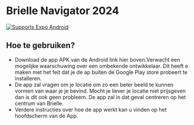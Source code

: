 # Brielle Navigator 2024

<p>
  <!-- Android -->
  <a href="https://play.google.com/store/apps/details?id=host.exp.exponent&referrer=blankexample">
    <img alt="Supports Expo Android" longdesc="Supports Expo Android" src="https://img.shields.io/badge/Android-4630EB.svg?style=flat-square&logo=ANDROID&labelColor=A4C639&logoColor=fff" />
  </a>
</p>

## Hoe te gebruiken?

- Download de app APK van de Android link hier boven.Verwacht een mogelijke waarschuwing over een ombekende ontwikkelaar. Dit heeft e maken met het feit dat je de ap buiten de Google Play store probeert te installeren.
- De app zal vragen om je locatie om zo een beter beeld te kunnen vormen van waar je je bevind. Mocht je liever je locatie niet prijsgeven dan is dit ook geen probleem. De app zal in dat geval centreren op het centrum van Brielle.
- Verdere instructies over hoe de app werkt kan u vinden op het hoofdscherm van de App.
